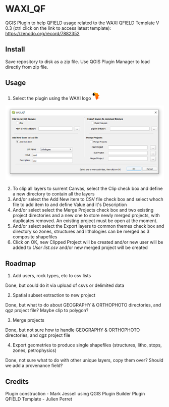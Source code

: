 # WAXI_QF
 QGIS Plugin to help QFIELD usage related to the WAXI QFIELD Template V 0.3 (ctrl click on the link to access latest template): https://zenodo.org/record/7882352 
 
## Install
Save repository to disk as a zip file. Use QGIS Plugin Manager to load directly from zip file.

## Usage
1. Select the plugin using the WAXI logo   ![waxi_icon](icon.png) 

 ![waxi_qf dialog](dialog.png) 

2. To clip all layers to surrent Canvas, select the Clip check box and define a new directory to contain all the layers
3. And/or select the Add New item to CSV file check box and select whoch file to add item to and define Value and it's Description
4. And/or select select the Merge Projects check box and two existing project directories and a new one to store newly merged projects, with duplicates removed. An existing project must be open at the moment.
5. And/or select select the Export layers to common themes check box and directory so zones, structures and lithologies can be merged as 3 composite shapefiles
6. Click on OK, new Clipped Project will be created and/or new user will be added to *User list.csv* and/or new merged project will be created

## Roadmap
1) Add users, rock types, etc to csv lists   

Done, but could do it via upload of csvs or delimited data

2) Spatial subset extraction to new project   

Done, but what to do about GEOGRAPHY & ORTHOPHOTO directories, and qgz project file?   Maybe clip to polygon?   

3) Merge projects   

Done, but not sure how to handle GEOGRAPHY & ORTHOPHOTO directories, and qgz project file  

4) Export geometries to produce single shapefiles (structures, litho, stops, zones, petrophysics)   

Done, not sure what to do with other unique layers, copy them over?   Should we add a provenance field?  
   
## Credits    
Plugin construction - Mark Jessell using QGIS Plugin Builder Plugin    
QFIELD Template - Julien Perret    
